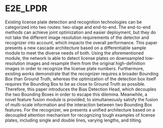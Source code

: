 # E2E_LPDR
Existing license plate detection and recognition technologies can be categorized into two routes: two-stage and end-to-end. The end-to-end methods can achieve joint optimization and easier deployment, but they do not take the different image resolution requirements of the detector and recognizer into account, which impacts the overall performance. This paper presents a new cascade architecture based on a differentiable sample module to meet the diverse needs of both. Using the aforementioned module, the network is able to detect license plates on downsampled low-resolution images and resample them from the original high-definition images in order to recognize the license plate numbers. Furthermore, existing works demonstrate that the recognizer requires a broader Bounding Box than Ground Truth, whereas the optimization of the detection box itself requires the Bounding Box to be as close to Ground Truth as possible. Therefore, this paper introduces the Bias Detection Head, which decouples the two Bounding Boxes in order to escape this dilemma. Meanwhile, a novel feature fusion module is provided, to simultaneously satisfy the fusion of multi-scale information and the interaction between two Bounding Box features. For the recognizer, we presents a unified architecture based on a decoupled attention mechanism for recognizing tough examples of license plates, including single and double lines, varying lengths, and tilting.
